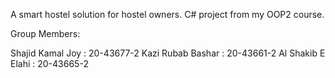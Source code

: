 A smart hostel solution for hostel owners. C# project from my OOP2 course.

Group Members:

Shajid Kamal Joy : 20-43677-2
Kazi Rubab Bashar : 20-43661-2
Al Shakib E Elahi : 20-43665-2
